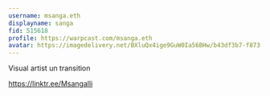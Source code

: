 ```yaml
---
username: msanga.eth
displayname: sanga
fid: 515618
profile: https://warpcast.com/msanga.eth
avatar: https://imagedelivery.net/BXluQx4ige9GuW0Ia56BHw/b43df3b7-f873-45c5-b371-4f300cc9f500/rectcrop3
---
```

Visual artist un transition  
  
https://linktr.ee/Msangalli  
